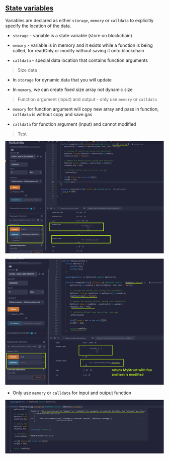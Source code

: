 ## [State variables](https://solidity-by-example.org/data-locations/)

Variables are declared as either `storage`, `memory` or `calldata` to explicitly specify the location of the data.

- `storage` - variable is a state variable (store on blockchain)

- `memory` - variable is in memory and it exists while a function is being called, for readOnly or modify without saving it onto blockchain

- `calldata` - special data location that contains function arguments

> Size data

- In `storage` for dynamic data that you will update

- In `memory`, we can create fixed size array not dynamic size

> Function argument (input) and output - only use `memory` or `calldata`

- `memory` for function argument will copy new array and pass in function, `calldata` is without copy and save gas

- `calldata` for function argument (input) and cannot modified

> Test

![Data locations!](./images/data_locations.png "Data locations!")

![Data locations!](./images/data_locations_2.png "Data locations!")

- Only use `memory` or `calldata` for input and output function

![Data locations!](./images/data_locations_3.png "Data locations!")